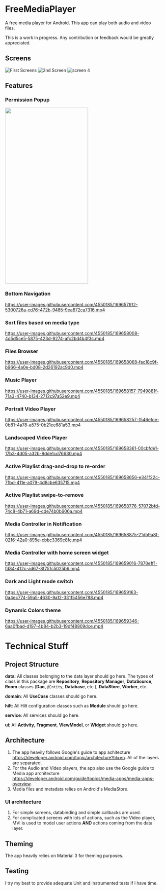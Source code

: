 # FreeMediaPlayer

A free media player for Android. This app can play both audio and video files.

This is a work in progress. Any contribution or feedback would be greatly appreciated.

## Screens

![First Screens](https://user-images.githubusercontent.com/4550185/169659972-384351dd-deef-4157-b41e-0bae2bf815f3.jpg)
![2nd Screen](https://user-images.githubusercontent.com/4550185/169660013-10806aa9-a9d4-4422-9e02-bebe76726525.jpg)
![screen 4](https://user-images.githubusercontent.com/4550185/169660231-e93abf5a-d014-4f53-a864-daab78a857d3.jpg)

## Features

### Permission Popup

<img src="https://user-images.githubusercontent.com/4550185/169656765-d1cb973d-c3a1-4583-af3a-c922fd5f4669.png" width="270" height="570">

### Bottom Navigation

https://user-images.githubusercontent.com/4550185/169657912-5300726a-cd76-472b-9485-9ea872ca7316.mp4

### Sort files based on media type

https://user-images.githubusercontent.com/4550185/169658008-4d5d5ce5-5875-423d-9274-afc2bd4b4f3c.mp4

### Files Browser

https://user-images.githubusercontent.com/4550185/169658068-fac18c9f-b966-4a0e-bd08-2d26192ac9d0.mp4

### Music Player

https://user-images.githubusercontent.com/4550185/169658157-7949881f-71a3-4740-b134-2712c97a52e9.mp4

### Portrait Video Player

https://user-images.githubusercontent.com/4550185/169658257-f546efce-0b81-4a78-a575-0b21ee681a53.mp4

### Landscaped Video Player

https://user-images.githubusercontent.com/4550185/169658361-00cbfde1-17b3-4d05-a32b-8dde1cd76630.mp4

### Active Playlist drag-and-drop to re-order

https://user-images.githubusercontent.com/4550185/169658656-e341f22c-71bd-411e-a079-4d8cbe635715.mp4

### Active Playlist swipe-to-remove

https://user-images.githubusercontent.com/4550185/169658776-57072bfd-74c8-4b71-a69d-cde74b0b606a.mp4

### Media Controller in Notification

https://user-images.githubusercontent.com/4550185/169658875-21db9a8f-0216-42a0-895e-cbbc3369c8fc.mp4

### Media Controller with home screen widget

https://user-images.githubusercontent.com/4550185/169659016-7870eff1-fd84-412c-ad67-8f751c5025b6.mp4

### Dark and Light mode switch

https://user-images.githubusercontent.com/4550185/169659163-0a4ec774-59a5-4630-9a12-331f5456e788.mp4

### Dynamic Colors theme

https://user-images.githubusercontent.com/4550185/169659346-6aa0fbad-d197-4b84-b2b3-19df48809dce.mp4

# Technical Stuff

## Project Structure

**data**: All classes belonging to the data layer should go here. The types of class in this package are **Repository**, **Repository Manager**, **DataSource**, **Room** classes (**Dao**, `@Entity`, **Database**, etc.), **DataStore**, **Worker**, etc.

**domain**: All **UseCase** classes should go here.

**hilt**: All Hilt configuration classes such as **Module** should go here.

**service**: All services should go here.

**ui**: All **Activity**, **Fragment**, **ViewModel**, or **Widget** should go here.

## Architecture
1. The app heavily follows Google's guide to app achitecture https://developer.android.com/topic/architecture?hl=en. All of the layers are separated.
2. For the Audio and Video players, the app also use the Google guide to Media app architecture https://developer.android.com/guide/topics/media-apps/media-apps-overview.
3. Media files and metadata relies on Android's MediaStore.

### UI architecture
1. For simple screens, databinding and simple callbacks are used.
2. For complicated screens with lots of actions, such as the Video player, MVI is used to model user actions **AND** actions coming from the data layer.

## Theming
The app heavily relies on Material 3 for theming purposes.

## Testing
I try my best to provide adequate Unit and instrumented tests if I have time.
